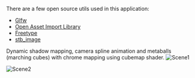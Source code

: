 There are a few open source utils used in this application:

* [Glfw](https://github.com/glfw)
* [Open Asset Import Library](https://github.com/assimp)
* [Freetype](https://www.freetype.org/)
* [stb_image](https://github.com/nothings/stb) 

Dynamic shadow mapping, camera spline animation and metaballs (marching cubes) with chrome mapping using cubemap shader. 
![Scene1](https://devdor.github.io/res/GLDevdor04_Sc_01.png)

![Scene2](https://devdor.github.io/res/GLDevdor04_Sc_02.png)